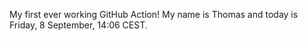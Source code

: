 My first ever working GitHub Action!
My name is Thomas and today is Friday, 8 September, 14:06 CEST. 
